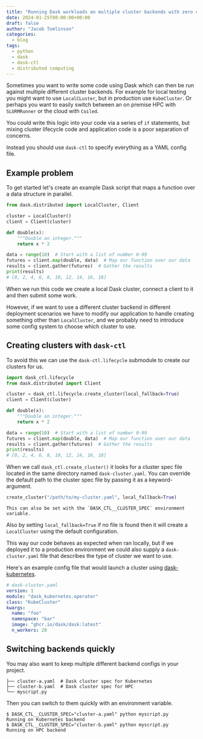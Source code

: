 ```yaml
---
title: "Running Dask workloads on multiple cluster backends with zero code changes using dask-ctl"
date: 2024-01-25T00:00:00+00:00
draft: false
author: "Jacob Tomlinson"
categories:
  - blog
tags:
  - python
  - dask
  - dask-ctl
  - distributed computing
---
```


Sometimes you want to write some code using Dask which can then be run against multiple different cluster backends. For example for local testing you might want to use `LocalCLuster`, but in production use `KubeCluster`. Or perhaps you want to easily switch between an on premise HPC with `SLURMRunner` or the cloud with `Coiled`.

You could write this logic into your code via a series of `if` statements, but mixing cluster lifecycle code and application code is a poor separation of concerns.

Instead you should use `dask-ctl` to specify everything as a YAML config file. 

## Example problem

To get started let's create an example Dask script that maps a function over a data structure in parallel.

```python
from dask.distributed import LocalCluster, Client

cluster = LocalCluster()
client = Client(cluster)

def double(x):
    """Double an integer."""
    return x * 2

data = range(10)  # Start with a list of number 0-99
futures = client.map(double, data)  # Map our function over our data
results = client.gather(futures)  # Gather the results
print(results)
# [0, 2, 4, 6, 8, 10, 12, 14, 16, 18]
```

When we run this code we create a local Dask cluster, connect a client to it and then submit some work. 

However, if we want to use a different cluster backend in different deployment scenarios we have to modify our application to handle creating something other than `LocalCluster`, and we probably need to introduce some config system to choose which cluster to use. 

## Creating clusters with `dask-ctl`

To avoid this we can use the `dask-ctl.lifecycle` submodule to create our clusters for us.

```python {hl_lines=[1, 4]}
import dask_ctl.lifecycle
from dask.distributed import Client

cluster = dask_ctl.lifecycle.create_cluster(local_fallback=True)
client = Client(cluster)

def double(x):
    """Double an integer."""
    return x * 2

data = range(10)  # Start with a list of number 0-99
futures = client.map(double, data)  # Map our function over our data
results = client.gather(futures)  # Gather the results
print(results)
# [0, 2, 4, 6, 8, 10, 12, 14, 16, 18]
```

When we call `dask_ctl.create_cluster()` it looks for a cluster spec file located in the same directory named `dask-cluster.yaml`. 
You can override the default path to the cluster spec file by passing it as a keyword-argument.

```python
create_cluster("/path/to/my-cluster.yaml", local_fallback=True)
```

```info
This can also be set with the `DASK_CTL__CLUSTER_SPEC` environment variable.
```

Also by setting `local_fallback=True` if no file is found then it will create a `LocalCluster` using the default configuration.

This way our code behaves as expected when ran locally, but if we deployed it to a production environment we could also supply a `dask-cluster.yaml` file that describes the type of cluster we want to use. 

Here's an example config file that would launch a cluster using [dask-kubernetes](https://kubernetes.dask.org/).

```yaml
# dask-cluster.yaml
version: 1
module: "dask_kubernetes.operator"
class: "KubeCluster"
kwargs:
  name: "foo"
  namespace: "bar"
  image: "ghcr.io/dask/dask:latest"
  n_workers: 20
```

## Switching backends quickly

You may also want to keep multiple different backend configs in your project.

```text
├── cluster-a.yaml  # Dask cluster spec for Kubernetes
├── cluster-b.yaml  # Dask cluster spec for HPC
└── myscript.py
```

Then you can switch to them quickly with an environment variable.

```console
$ DASK_CTL__CLUSTER_SPEC="cluster-a.yaml" python myscript.py
Running on Kubernetes backend
$ DASK_CTL__CLUSTER_SPEC="cluster-b.yaml" python myscript.py
Running on HPC backend
```
